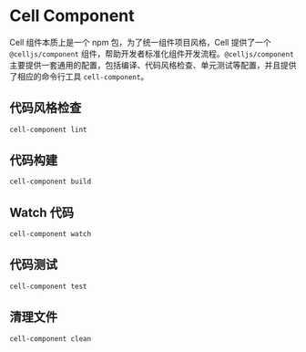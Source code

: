 # Cell Component

Cell 组件本质上是一个 npm 包，为了统一组件项目风格，Cell 提供了一个 `@celljs/component` 组件，帮助开发者标准化组件开发流程。`@celljs/component` 主要提供一套通用的配置，包括编译、代码风格检查、单元测试等配置，并且提供了相应的命令行工具 `cell-component`。

## 代码风格检查

```bash
cell-component lint
```

## 代码构建

```bash
cell-component build
```

## Watch 代码

```bash
cell-component watch
```

## 代码测试

```bash
cell-component test
```

## 清理文件

```bash
cell-component clean
```



